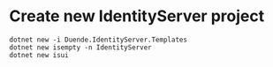 # Create new IdentityServer project
	dotnet new -i Duende.IdentityServer.Templates
	dotnet new isempty -n IdentityServer
	dotnet new isui
